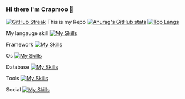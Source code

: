 ### Hi there I'm Crapmoo  👋
[![GitHub Streak](https://streak-stats.demolab.com?user=Crapmoo&theme=modern-lilac2)](https://git.io/streak-stats)
This is my Repo
[![Anurag's GitHub stats](https://github-readme-stats.vercel.app/api?username=Crapmoo&show_icons=true&bg_color=DEG,fe6565,a40eb0&text_color=FFFFFF&title_color=FFFFFF)](https://github.com/anuraghazra/github-readme-stats)
[![Top Langs](https://github-readme-stats.vercel.app/api/top-langs/?username=Crapmoo&layout=compact&show_icons=true&bg_color=DEG,d923bd,5023d9&text_color=FFFFFF&title_color=FFFFFF)](https://github.com/anuraghazra/github-readme-stats)

My langauge skill
[![My Skills](https://skillicons.dev/icons?i=c,cpp,css,html,java,js,php,py)](https://skillicons.dev)

Framework
[![My Skills](https://skillicons.dev/icons?i=react)](https://skillicons.dev)

Os
[![My Skills](https://skillicons.dev/icons?i=linux)](https://skillicons.dev)

Database
[![My Skills](https://skillicons.dev/icons?i=mysql)](https://skillicons.dev)

Tools
[![My Skills](https://skillicons.dev/icons?i=ps,vscode,pr)](https://skillicons.dev)

Social
[![My Skills](https://skillicons.dev/icons?i=twitter,discord,stackoverflow)](https://skillicons.dev)


<!--
**Crapmoo/Crapmoo** is a ✨ _special_ ✨ repository because its `README.md` (this file) appears on your GitHub profile.

Here are some ideas to get you started:

- 🔭 I’m currently working on ...
- 🌱 I’m currently learning ...
- 👯 I’m looking to collaborate on ...
- 🤔 I’m looking for help with ...
- 💬 Ask me about ...
- 📫 How to reach me: ...
- 😄 Pronouns: ...
- ⚡ Fun fact: ...
-->
